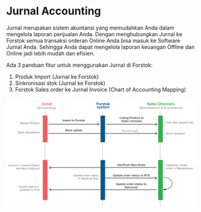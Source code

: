 # Jurnal Accounting

Jurnal merupakan sistem akuntansi yang memudahkan Anda dalam mengelola laporan penjualan Anda. Dengan menghubungkan Jurnal ke Forstok semua transaksi orderan Online Anda bisa masuk ke Software Jurnal Anda. Sehingga Anda dapat mengelola laporan keuangan Offline dan Online jadi lebih mudah dan efisien.

Ada 3  panduan fitur untuk menggunakan Jurnal di Forstok:

1. Produk Import \(Jurnal ke Forstok\)
2. Sinkronisasi stok \(Jurnal ke Forstok\)
3. Forstok Sales order ke Jurnal Invoice \(Chart of Accounting Mapping\)

![](../../../.gitbook/assets/screen-shot-2021-08-27-at-10.50.08-am.png)



